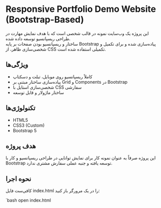 # Responsive Portfolio Demo Website (Bootstrap-Based)
این پروژه یک وب‌سایت نمونه در قالب شخصی است که با هدف نمایش مهارت در طراحی ریسپانسیو توسعه داده شده.  
ساختار و ریسپانسیو بودن صفحات بر پایه Bootstrap پیاده‌سازی شده و برای تکمیل و شخصی‌سازی ظاهر، از CSS تکمیلی استفاده شده است.



## ویژگی‌ها

- کاملاً ریسپانسیو روی موبایل، تبلت و دسکتاپ
- پیاده‌سازی ساختار مبتنی بر Grid و Components در Bootstrap
- شخصی‌سازی استایل با CSS سفارشی
- ساختار ماژولار و قابل توسعه



## تکنولوژی‌ها

- HTML5
- CSS3 (Custom)
- Bootstrap 5



## هدف پروژه

این پروژه صرفاً به عنوان نمونه کار برای نمایش توانایی در طراحی ریسپانسیو و کار با Bootstrap توسعه یافته و جنبه عملی سفارش مشتری ندارد.



## نحوه اجرا

کافی‌ست فایل index.html را در یک مرورگر باز کنید:

`bash
open index.html
